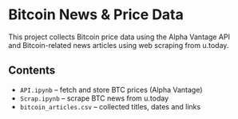 # Bitcoin News & Price Data

This project collects Bitcoin price data using the Alpha Vantage API  
and Bitcoin-related news articles using web scraping from u.today.

## Contents
- `API.ipynb` – fetch and store BTC prices (Alpha Vantage)
- `Scrap.ipynb` – scrape BTC news from u.today
- `bitcoin_articles.csv` – collected titles, dates and links